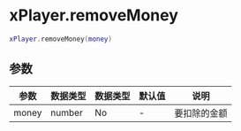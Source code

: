 # xPlayer.removeMoney

```lua
xPlayer.removeMoney(money)
```

## 参数

| 参数  | 数据类型 | 数据类型 | 默认值 | 说明         |
|-------|----------|----------|--------|--------------|
| money | number   | No       | -      | 要扣除的金额 |
